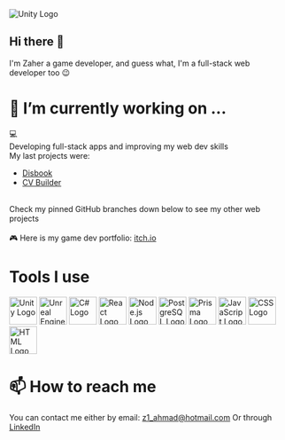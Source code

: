 <img src="https://github.com/user-attachments/assets/b747f0f1-f435-4600-b687-c308d1286b40" alt="Unity Logo" />

## Hi there 👋
I'm Zaher a game developer, and guess what, I'm a full-stack web developer too 😉

# 🔭 I’m currently working on ...
💻<br>
Developing full-stack apps and improving my web dev skills <br>
My last projects were: <br>
- <a href="https://mydisbook.netlify.app/">Disbook</a>
- <a href="https://clever-nougat-3e5b61.netlify.app/">CV Builder</a>
<br>
Check my pinned GitHub branches down below to see my other web projects
<br>
<br>
🎮 Here is my game dev portfolio: <a href="https://zaherha.itch.io/">itch.io</a>

# Tools I use
<div>
  <img src="https://github.com/user-attachments/assets/0ee9c072-0b96-448f-996f-f4e0a54692ce" alt="Unity Logo" width="50" height="50" />
  <img src="https://github.com/user-attachments/assets/014e25c0-629c-43eb-9215-f44190463f25" alt="Unreal Engine Logo" width="50" />
  <img src="https://upload.wikimedia.org/wikipedia/commons/4/4f/Csharp_Logo.png" alt="C# Logo" width="50" height="50" />
  <img src="https://upload.wikimedia.org/wikipedia/commons/a/a7/React-icon.svg" alt="React Logo" width="50" height="50" />
  <img src="https://upload.wikimedia.org/wikipedia/commons/d/d9/Node.js_logo.svg" alt="Node.js Logo" width="50" height="50" />
  <img src="https://upload.wikimedia.org/wikipedia/commons/2/29/Postgresql_elephant.svg" alt="PostgreSQL Logo" width="50" height="50" />
  <img src="https://avatars.githubusercontent.com/u/17219288?s=200&v=4" alt="Prisma Logo" width="50" height="50" />
  <img src="https://upload.wikimedia.org/wikipedia/commons/6/6a/JavaScript-logo.png" alt="JavaScript Logo" width="50" height="50" />
  <img src="https://upload.wikimedia.org/wikipedia/commons/d/d5/CSS3_logo_and_wordmark.svg" alt="CSS Logo" width="50" height="50" />
  <img src="https://upload.wikimedia.org/wikipedia/commons/6/61/HTML5_logo_and_wordmark.svg" alt="HTML Logo" width="50" height="50" />
</div>

# 📫 How to reach me
You can contact me either by email: z1_ahmad@hotmail.com
Or through <a href="https://www.linkedin.com/in/zaher-ha/">LinkedIn</a>
<!--
**Ahmad-Zaher-Alhafi/Ahmad-Zaher-Alhafi** is a ✨ _special_ ✨ repository because its `README.md` (this file) appears on your GitHub profile.

Here are some ideas to get you started:

-
- 🌱 I’m currently learning ...
- 👯 I’m looking to collaborate on ...
- 🤔 I’m looking for help with ...
- 💬 Ask me about ...

- 😄 Pronouns: ...
- ⚡ Fun fact: ...
-->
